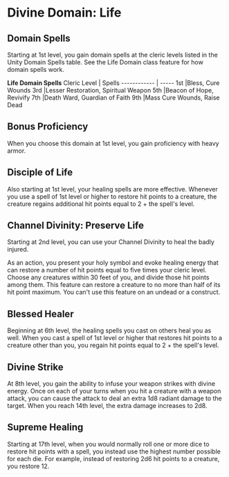 # Divine Domain: Life

## Domain Spells
Starting at 1st level, you gain domain spells at the cleric levels listed in the Unity Domain Spells table. See the Life Domain class feature for how domain spells work.

**Life Domain Spells**
Cleric Level |	Spells
------------ | -----
1st	|Bless, Cure Wounds
3rd	|Lesser Restoration, Spiritual Weapon
5th	|Beacon of Hope, Revivify
7th	|Death Ward, Guardian of Faith
9th	|Mass Cure Wounds, Raise Dead

## Bonus Proficiency
When you choose this domain at 1st level, you gain proficiency with heavy armor.

## Disciple of Life
Also starting at 1st level, your healing spells are more effective. Whenever you use a spell of 1st level or higher to restore hit points to a creature, the creature regains additional hit points equal to 2 + the spell's level.

## Channel Divinity: Preserve Life
Starting at 2nd level, you can use your Channel Divinity to heal the badly injured.

As an action, you present your holy symbol and evoke healing energy that can restore a number of hit points equal to five times your cleric level. Choose any creatures within 30 feet of you, and divide those hit points among them. This feature can restore a creature to no more than half of its hit point maximum. You can't use this feature on an undead or a construct.

## Blessed Healer
Beginning at 6th level, the healing spells you cast on others heal you as well. When you cast a spell of 1st level or higher that restores hit points to a creature other than you, you regain hit points equal to 2 + the spell's level.

## Divine Strike
At 8th level, you gain the ability to infuse your weapon strikes with divine energy. Once on each of your turns when you hit a creature with a weapon attack, you can cause the attack to deal an extra 1d8 radiant damage to the target. When you reach 14th level, the extra damage increases to 2d8.

## Supreme Healing
Starting at 17th level, when you would normally roll one or more dice to restore hit points with a spell, you instead use the highest number possible for each die. For example, instead of restoring 2d6 hit points to a creature, you restore 12.
